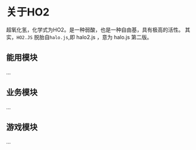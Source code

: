 # 关于HO2

超氧化氢，化学式为HO2。是一种弱酸，也是一种自由基，具有极高的活性。
其实，`HO2.JS` 脱胎自`halo.js`,即 halo2.js ，意为 halo.js 第二版。

## 能用模块

...

## 业务模块

...

## 游戏模块

...
